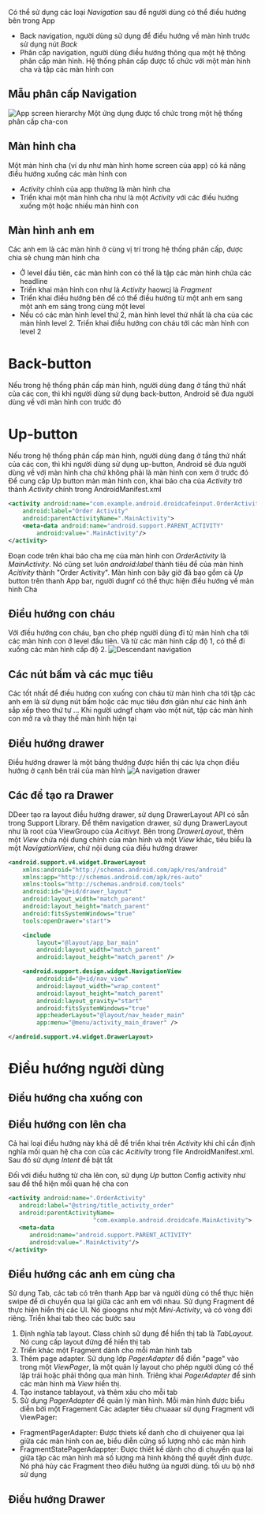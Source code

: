 Có thể sử dụng các loại *Navigation* sau để người dùng có thể điều hướng bên trong App
- Back navigation, người dùng sử dụng để điều hướng về màn hình trước sử dụng nút *Back*
- Phân cấp navigation, người dùng điều hướng thông qua một hệ thông phân cấp màn hình. Hệ thống phân cấp được tổ chức với một màn hình cha và tập các màn hình con

## Mẫu phân cấp Navigation
![App screen hierarchy](https://google-developer-training.github.io/android-developer-fundamentals-course-concepts-v2/images/4-4-c-user-navigation/dg_app_hierarchy.png "App screen hierarchy")
Một ứng dụng được tổ chức trong một hệ thống phân cấp cha-con
## Màn hinh cha
Một màn hình cha (ví dụ như màn hình home screen của app) có kả năng điều hướng xuống các màn hình con
- *Activity* chính của app thường là màn hình cha
- Triển khai một màn hình cha như là một *Activity* với các điều hướng xuống một hoặc nhiều màn hình con

## Màn hình anh em
Các anh em là các màn hình ở cùng vị trí trong hệ thống phân cấp, được chia sẻ chung màn hình cha
- Ở level đầu tiên, các màn hình con có thể là tập các màn hình chứa các headline
- Triển khai màn hình con như là *Activity* haowcj là *Fragment*
- Triển khai điều hướng bên để có thể điều hướng từ một anh em sang một anh em sáng trong cùng một level
- Nếu có các màn hình level thứ 2, màn hình level thứ nhất là cha của các màn hình level 2. Triển khai điều hướng con cháu tới các màn hình con level 2


# Back-button
Nếu trong hệ thống phân cấp màn hình, người dùng đang ở tầng thứ nhất của các con, thì khi người dùng sử dụng back-button, Android sẽ đưa người dùng về với màn hình con trước đó
# Up-button
Nếu trong hệ thống phân cấp màn hình, người dùng đang ở tầng thứ nhất của các con, thì khi người dùng sử dụng up-button, Android sẽ đưa người dùng về với màn hình cha chứ không phải là màn hình con xem ở trước đó
Để cung cấp Up button màn màn hình con, khai báo cha của *Activity* trở thành *Activity* chính trong AndroidManifest.xml
```xml
<activity android:name="com.example.android.droidcafeinput.OrderActivity"
    android:label="Order Activity"
    android:parentActivityName=".MainActivity">
    <meta-data android:name="android.support.PARENT_ACTIVITY"
        android:value=".MainActivity"/>
</activity>
```

Đoạn code trên khai báo cha mẹ của màn hình con *OrderActivity* là *MainActivity*. Nó cũng set luôn *android:label* thành tiêu đề của màn hình *Acitivity* thành "Order Activity". Màn hình con bây giờ đã bao gồm cả *Up* button trên thanh App bar, người dugnf có thể thực hiện điều hướng về màn hình Cha

## Điều hướng con cháu
Với điều hướng con cháu, bạn cho phép người dùng đi từ màn hình cha tới các màn hình con ở level đầu tiên. Và từ các màn hình cấp độ 1, có thể đi xuống các màn hình cấp độ 2.
![Descendant navigation](https://google-developer-training.github.io/android-developer-fundamentals-course-concepts-v2/images/4-4-c-user-navigation/dg_app_hierarchy_descendent_navigation.png "Descendant navigation")

## Các nút bấm và các mục tiêu
Các tốt nhất để điều hướng con xuống con cháu từ màn hình cha tới tập các anh em là sử dụng nút bấm hoặc các mục tiêu đơn giản như các hình ảnh sắp xếp theo thứ tự ... Khi người udngf chạm vào một nút, tập các màn hình con mở ra và thay thế màn hình hiện tại

## Điều hướng drawer
Điều hướng drawer là một bảng thướng được hiển thị các lựa chọn điều hướng ở cạnh bên trái của màn hình
![A navigation drawer](https://google-developer-training.github.io/android-developer-fundamentals-course-concepts-v2/images/4-4-c-user-navigation/dg_nav_drawer_composite.png "A navigation drawer")
## Các để tạo ra Drawer 
DDeer tạo ra layout điều hướng drawer, sử dụng DrawerLayout API có sẵn trong Support Library. 
Để thêm navigation drawer, sử dụng DrawerLayout như là root của ViewGroupo của *Acitivyt*. Bên trong *DrawerLayout*, thêm một *View* chứa nội dung chính của màn hình và một *View* khác, tiêu biểu là một *NavigationView*, chứ nội dung của điều hướng drawer
```xml
<android.support.v4.widget.DrawerLayout 
    xmlns:android="http://schemas.android.com/apk/res/android"
    xmlns:app="http://schemas.android.com/apk/res-auto"
    xmlns:tools="http://schemas.android.com/tools"
    android:id="@+id/drawer_layout"
    android:layout_width="match_parent"
    android:layout_height="match_parent"
    android:fitsSystemWindows="true"
    tools:openDrawer="start">

    <include
        layout="@layout/app_bar_main"
        android:layout_width="match_parent"
        android:layout_height="match_parent" />

    <android.support.design.widget.NavigationView
        android:id="@+id/nav_view"
        android:layout_width="wrap_content"
        android:layout_height="match_parent"
        android:layout_gravity="start"
        android:fitsSystemWindows="true"
        app:headerLayout="@layout/nav_header_main"
        app:menu="@menu/activity_main_drawer" />

</android.support.v4.widget.DrawerLayout>
```

# Điều hướng người dùng
## Điều hướng cha xuống con
## Điều hướng con lên cha
Cả hai loại điều hướng này khá dễ để triển khai trên *Activity* khi chỉ cần định nghĩa mối quan hệ cha con của các *Acitivity* trong file AndroidManifest.xml. Sau đó sử dụng *Intent* để bật tắt

Đối với điều hướng từ cha lên con, sử dụng *Up* button
Config activity như sau để thể hiện mối quan hệ cha con
```xml
<activity android:name=".OrderActivity"
   android:label="@string/title_activity_order"
   android:parentActivityName=
                        "com.example.android.droidcafe.MainActivity">
   <meta-data
      android:name="android.support.PARENT_ACTIVITY"
      android:value=".MainActivity"/>
</activity>
```
## Điều hướng các anh em cùng cha
Sử dụng Tab, các tab có trên thanh App bar và người dùng có thể thực hiện swipe để di chuyển qua lại giữa các anh em với nhau. Sử dụng Fragment để thực hiện hiển thị các UI. Nó gioogns như một *Mini-Activity*, và có vòng đời riêng.
Triển khai tab theo các bước sau
1. Định nghĩa tab layout. Class chính sử dụng để hiển thị tab là *TabLayout*. Nó cung cấp layout đứng để hiển thị tab
2. Triển khác một Fragment dành cho mỗi màn hình tab
3. Thêm page adapter. Sử dụng lớp *PagerAdapter* để điền "page" vào trong một *ViewPager*, là một quản lý layout cho phép người dùng có thể lập trái hoặc phải thông qua màn hình. Triêng khai *PagerAdapter* để sinh các màn hình mà *View* hiển thị.
4. Tạo instance tablayout, và thêm xâu cho mỗi tab
5. Sử dụng *PagerAdapter* để quản lý màn hình. Mỗi màn hình được biểu diễn bởi một Fragement
Các adapter tiêu chuaaar sử dụng Fragment với ViewPager:
- FragmentPagerAdapter: Được thiets kế danh cho di chuiyener qua lại giữa các màn hình con ae, biểu diễn cứng số lượng nhỏ các màn hình
- FragmentStatePagerAdappter: Được thiết kế dành cho di chuyển qua lại giữa tập các màn hình mà số lượng mà hình không thể quyết định được. Nó phá hủy các Fragment theo điều hướng ủa người dùng. tối ưu bộ nhớ sử dụng
## Điều hướng Drawer
